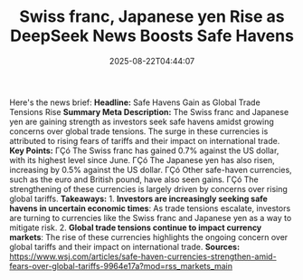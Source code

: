 ﻿---
title: "Swiss franc, Japanese yen Rise as DeepSeek News Boosts Safe Havens"
date: "2025-08-22T04:44:07"
category: "Markets"
summary: ""
slug: "swiss franc japanese yen rise as deepseek news boosts safe h"
source_urls:
  - "https://www.wsj.com/articles/safe-haven-currencies-strengthen-amid-fears-over-global-tariffs-9964e17a?mod=rss_markets_main"
seo:
  title: "Swiss franc, Japanese yen Rise as DeepSeek News Boosts Safe Havens | Hash n Hedge"
  description: ""
  keywords: ["news", "markets", "brief"]
---
Here's the news brief:  **Headline:** Safe Havens Gain as Global Trade Tensions Rise  **Summary Meta Description:** The Swiss franc and Japanese yen are gaining strength as investors seek safe havens amidst growing concerns over global trade tensions. The surge in these currencies is attributed to rising fears of tariffs and their impact on international trade.  **Key Points:**  ΓÇó The Swiss franc has gained 0.7% against the US dollar, with its highest level since June. ΓÇó The Japanese yen has also risen, increasing by 0.5% against the US dollar. ΓÇó Other safe-haven currencies, such as the euro and British pound, have also seen gains. ΓÇó The strengthening of these currencies is largely driven by concerns over rising global tariffs.  **Takeaways:**  1. **Investors are increasingly seeking safe havens in uncertain economic times**: As trade tensions escalate, investors are turning to currencies like the Swiss franc and Japanese yen as a way to mitigate risk. 2. **Global trade tensions continue to impact currency markets**: The rise of these currencies highlights the ongoing concern over global tariffs and their impact on international trade.  **Sources:** https://www.wsj.com/articles/safe-haven-currencies-strengthen-amid-fears-over-global-tariffs-9964e17a?mod=rss_markets_main 
